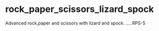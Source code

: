 # rock_paper_scissors_lizard_spock
Advanced rock,paper and scissors with lizard and spock. .....RPS-5
